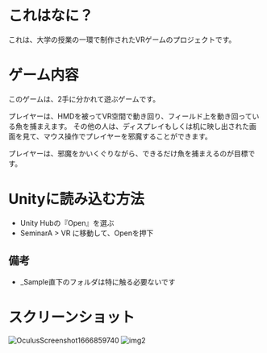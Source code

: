 # これはなに？
これは、大学の授業の一環で制作されたVRゲームのプロジェクトです。

# ゲーム内容
このゲームは、2手に分かれて遊ぶゲームです。

プレイヤーは、HMDを被ってVR空間で動き回り、フィールド上を動き回っている魚を捕まえます。
その他の人は、ディスプレイもしくは机に映し出された画面を見て、マウス操作でプレイヤーを邪魔することができます。

プレイヤーは、邪魔をかいくぐりながら、できるだけ魚を捕まえるのが目標です。

# Unityに読み込む方法
- Unity Hubの『Open』を選ぶ
- SeminarA > VR に移動して、Openを押下

## 備考
- _Sample直下のフォルダは特に触る必要ないです

# スクリーンショット
![OculusScreenshot1666859740](https://user-images.githubusercontent.com/43210554/209057013-a2324f8c-42e7-4921-b0b2-c14574b16b1e.jpeg)
![img2](https://user-images.githubusercontent.com/43210554/209057022-b13cf9b1-9a2c-4385-b772-710d166ad9cd.png)


